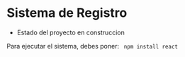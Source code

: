 <h1> Sistema de Registro </h1>

- Estado del proyecto en construccion 

Para ejecutar el sistema, debes poner:
``` npm install react```
